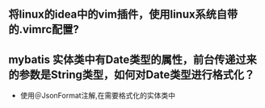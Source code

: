 ## 将linux的idea中的vim插件，使用linux系统自带的.vimrc配置?
## mybatis 实体类中有Date类型的属性，前台传递过来的参数是String类型，如何对Date类型进行格式化？
- 使用＠JsonFormat注解,在需要格式化的实体类中
